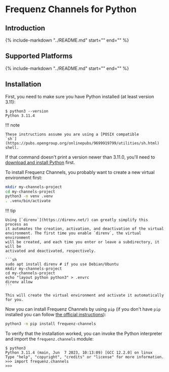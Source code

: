 # Frequenz Channels for Python

## Introduction

{%
   include-markdown "../README.md"
   start="<!-- introduction -->"
   end="<!-- /introduction -->"
%}

## Supported Platforms

{%
   include-markdown "../README.md"
   start="<!-- supported-platforms -->"
   end="<!-- /supported-platforms -->"
%}

## Installation

First, you need to make sure you have Python installed (at least version 3.11):

```console
$ python3 --version
Python 3.11.4
```

!!! note

    These instructions assume you are using a [POSIX compatible
    `sh`](https://pubs.opengroup.org/onlinepubs/9699919799/utilities/sh.html)
    shell.

If that command doesn't print a version newer than 3.11.0, you'll need to
[download and install Python](https://www.python.org/downloads/) first.

To install Frequenz Channels, you probably want to create a new virtual
environment first:

```sh
mkdir my-channels-project
cd my-channels-project
python3 -m venv .venv
. .venv/bin/activate
```

!!! tip

    Using [`direnv`](https://direnv.net/) can greatly simplify this process as
    it automates the creation, activation, and deactivation of the virtual
    environment. The first time you enable `direnv`, the virtual environment
    will be created, and each time you enter or leave a subdirectory, it will be
    activated and deactivated, respectively.

    ```sh
    sudo apt install direnv # if you use Debian/Ubuntu
    mkdir my-channels-project
    cd my-channels-project
    echo "layout python python3" > .envrc
    direnv allow
    ```

    This will create the virtual environment and activate it automatically for you.

Now you can install Frequenz Channels by using `pip` (if you don't have `pip` installed
you can follow [the official instructions](https://pip.pypa.io/en/stable/installation/)):

```sh
python3 -m pip install frequenz-channels
```

To verify that the installation worked, you can invoke the Python interpreter and
import the `frequenz.channels` module:

```console
$ python3
Python 3.11.4 (main, Jun  7 2023, 10:13:09) [GCC 12.2.0] on linux
Type "help", "copyright", "credits" or "license" for more information.
>>> import frequenz.channels
>>>
```
